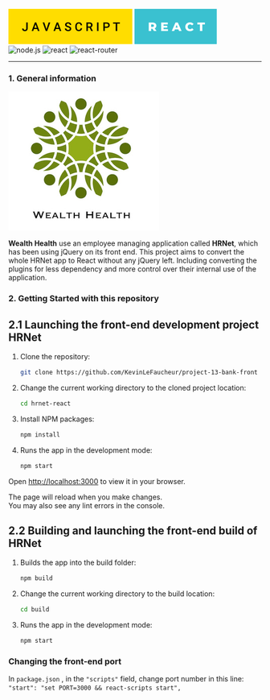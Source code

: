 ![JAVASCRIPT](./src/assets/badges/javascript.svg)
![REACT](./src/assets/badges/react.svg)
<br>
![node.js](https://img.shields.io/badge/node.js-v16.16.0-green?style=for-the-badge&logo=nodedotjs)
![react](https://img.shields.io/badge/react-18.2.0-18a7d6?style=for-the-badge&logo=react)
![react-router](https://img.shields.io/badge/react%20router-6.10.0-red?style=for-the-badge&logo=reactrouter)
<br>

---

### 1. General information

![Wealth Health](./src/assets/logo.jpg)

**Wealth Health** use an employee managing application called **HRNet**, which has been using jQuery on its front end. This project aims to convert the whole HRNet app to React without any jQuery left. Including converting the plugins for less dependency and more control over their internal use of the application.


### 2. Getting Started with this repository

## 2.1 Launching the front-end development project HRNet

1. Clone the repository:

   ```sh
   git clone https://github.com/KevinLeFaucheur/project-13-bank-front
   ```

2. Change the current working directory to the cloned project location:

   ```sh
   cd hrnet-react
   ```

3. Install NPM packages:
   ```sh
   npm install
   ```

4. Runs the app in the development mode:
   ```sh
   npm start
   ```

Open [http://localhost:3000](http://localhost:3000) to view it in your browser.

The page will reload when you make changes.\
You may also see any lint errors in the console.

## 2.2 Building and launching the front-end build of HRNet

1. Builds the app into the build folder:
   ```sh
   npm build
   ```

2. Change the current working directory to the build location:

   ```sh
   cd build
   ```

3. Runs the app in the development mode:
   ```sh
   npm start
   ```

### Changing the front-end port

In `package.json` , in the `"scripts"` field, change port number in this line:<br>
`"start": "set PORT=3000 && react-scripts start",`
